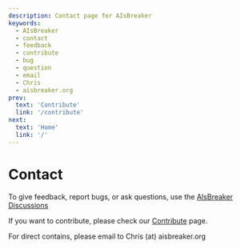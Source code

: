 ```yaml
---
description: Contact page for AIsBreaker
keywords:
  - AIsBreaker
  - contact
  - feedback
  - contribute
  - bug
  - question
  - email
  - Chris
  - aisbreaker.org
prev:
  text: 'Contribute'
  link: '/contribute'
next:
  text: 'Home'
  link: '/'
---
```


Contact
=======

To give feedback, report bugs, or ask questions, use the [AIsBreaker Discussions](https://github.com/orgs/aisbreaker/discussions/categories/general-disussion)

If you want to contribute, please check our [Contribute](./contribute.md) page.


For direct contains, please email to
Chris (at) aisbreaker.org
